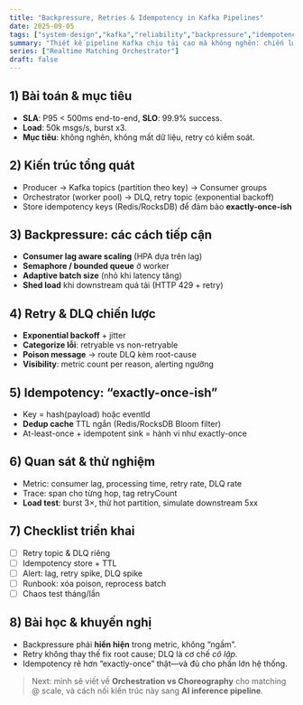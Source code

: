 ```yaml
---
title: "Backpressure, Retries & Idempotency in Kafka Pipelines"
date: 2025-09-05
tags: ["system-design","kafka","reliability","backpressure","idempotency"]
summary: "Thiết kế pipeline Kafka chịu tải cao mà không nghẽn: chiến lược backpressure, retry, DLQ và idempotency thực chiến."
series: ["Realtime Matching Orchestrator"]
draft: false
---
```


## 1) Bài toán & mục tiêu
- **SLA**: P95 < 500ms end-to-end, **SLO**: 99.9% success.
- **Load**: 50k msgs/s, burst x3.
- **Mục tiêu**: không nghẽn, không mất dữ liệu, retry có kiểm soát.

## 2) Kiến trúc tổng quát
- Producer → Kafka topics (partition theo key) → Consumer groups
- Orchestrator (worker pool) → DLQ, retry topic (exponential backoff)
- Store idempotency keys (Redis/RocksDB) để đảm bảo **exactly-once-ish**

## 3) Backpressure: các cách tiếp cận
- **Consumer lag aware scaling** (HPA dựa trên lag)
- **Semaphore / bounded queue** ở worker
- **Adaptive batch size** (nhỏ khi latency tăng)
- **Shed load** khi downstream quá tải (HTTP 429 + retry)

## 4) Retry & DLQ chiến lược
- **Exponential backoff** + jitter
- **Categorize lỗi**: retryable vs non-retryable
- **Poison message** → route DLQ kèm root-cause
- **Visibility**: metric count per reason, alerting ngưỡng

## 5) Idempotency: “exactly-once-ish”
- Key = hash(payload) hoặc eventId
- **Dedup cache** TTL ngắn (Redis/RocksDB Bloom filter)
- At-least-once + idempotent sink = hành vi như exactly-once

## 6) Quan sát & thử nghiệm
- Metric: consumer lag, processing time, retry rate, DLQ rate
- Trace: span cho từng hop, tag retryCount
- **Load test**: burst 3×, thử hot partition, simulate downstream 5xx

## 7) Checklist triển khai
- [ ] Retry topic & DLQ riêng
- [ ] Idempotency store + TTL
- [ ] Alert: lag, retry spike, DLQ spike
- [ ] Runbook: xóa poison, reprocess batch
- [ ] Chaos test tháng/lần

## 8) Bài học & khuyến nghị
- Backpressure phải **hiển hiện** trong metric, không “ngầm”.
- Retry không thay thế fix root cause; DLQ là cơ chế *cô lập*.
- Idempotency rẻ hơn “exactly-once” thật—và đủ cho phần lớn hệ thống.

> Next: mình sẽ viết về **Orchestration vs Choreography** cho matching @ scale, và cách nối kiến trúc này sang **AI inference pipeline**.